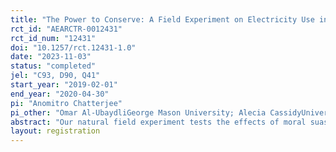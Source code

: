 ```yaml
---
title: "The Power to Conserve: A Field Experiment on Electricity Use in Qatar"
rct_id: "AEARCTR-0012431"
rct_id_num: "12431"
doi: "10.1257/rct.12431-1.0"
date: "2023-11-03"
status: "completed"
jel: "C93, D90, Q41"
start_year: "2019-02-01"
end_year: "2020-04-30"
pi: "Anomitro Chatterjee"
pi_other: "Omar Al-UbaydliGeorge Mason University; Alecia CassidyUniversity of Alabama; Ahmed KhalifaQatar University; Michael PriceUniversity of Alabama"
abstract: "Our natural field experiment tests the effects of moral suasion messages on residential electricity use in Doha, Qatar. We use two types of treatment messages leveraging religious and national identity. Our experimental sample consists of 6,096 residential customers. We analyse effects on monthly electricity use using a difference-in-differences estimation strategy. Further, we test for heterogeneities in treatment effects using machine learning models. We show evidence for customers who respond more to the treatment being more likely to believe that their actions to conserve energy are both easy and effective. We rule out other differences driving heterogeneities in responses, including customers' nationality, residence type, pre-intervention use or knowledge about energy use."
layout: registration
---
```


